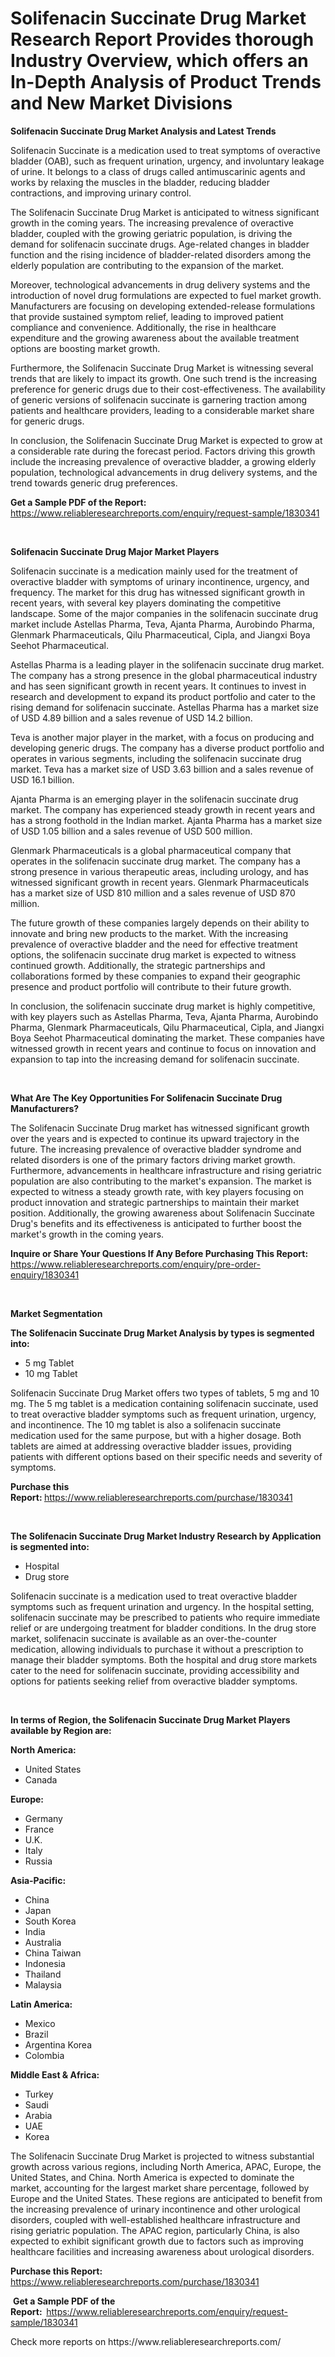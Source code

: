 <p><h1>Solifenacin Succinate Drug Market Research Report Provides thorough Industry Overview, which offers an In-Depth Analysis of Product Trends and New Market Divisions</h1></p><p><strong>Solifenacin Succinate Drug Market Analysis and Latest Trends</strong></p>
<p><p>Solifenacin Succinate is a medication used to treat symptoms of overactive bladder (OAB), such as frequent urination, urgency, and involuntary leakage of urine. It belongs to a class of drugs called antimuscarinic agents and works by relaxing the muscles in the bladder, reducing bladder contractions, and improving urinary control.</p><p>The Solifenacin Succinate Drug Market is anticipated to witness significant growth in the coming years. The increasing prevalence of overactive bladder, coupled with the growing geriatric population, is driving the demand for solifenacin succinate drugs. Age-related changes in bladder function and the rising incidence of bladder-related disorders among the elderly population are contributing to the expansion of the market.</p><p>Moreover, technological advancements in drug delivery systems and the introduction of novel drug formulations are expected to fuel market growth. Manufacturers are focusing on developing extended-release formulations that provide sustained symptom relief, leading to improved patient compliance and convenience. Additionally, the rise in healthcare expenditure and the growing awareness about the available treatment options are boosting market growth.</p><p>Furthermore, the Solifenacin Succinate Drug Market is witnessing several trends that are likely to impact its growth. One such trend is the increasing preference for generic drugs due to their cost-effectiveness. The availability of generic versions of solifenacin succinate is garnering traction among patients and healthcare providers, leading to a considerable market share for generic drugs.</p><p>In conclusion, the Solifenacin Succinate Drug Market is expected to grow at a considerable rate during the forecast period. Factors driving this growth include the increasing prevalence of overactive bladder, a growing elderly population, technological advancements in drug delivery systems, and the trend towards generic drug preferences.</p></p>
<p><strong>Get a Sample PDF of the Report:&nbsp;</strong> <a href="https://www.reliableresearchreports.com/enquiry/request-sample/1830341">https://www.reliableresearchreports.com/enquiry/request-sample/1830341</a></p>
<p>&nbsp;</p>
<p><strong>Solifenacin Succinate Drug Major Market Players</strong></p>
<p><p>Solifenacin succinate is a medication mainly used for the treatment of overactive bladder with symptoms of urinary incontinence, urgency, and frequency. The market for this drug has witnessed significant growth in recent years, with several key players dominating the competitive landscape. Some of the major companies in the solifenacin succinate drug market include Astellas Pharma, Teva, Ajanta Pharma, Aurobindo Pharma, Glenmark Pharmaceuticals, Qilu Pharmaceutical, Cipla, and Jiangxi Boya Seehot Pharmaceutical.</p><p>Astellas Pharma is a leading player in the solifenacin succinate drug market. The company has a strong presence in the global pharmaceutical industry and has seen significant growth in recent years. It continues to invest in research and development to expand its product portfolio and cater to the rising demand for solifenacin succinate. Astellas Pharma has a market size of USD 4.89 billion and a sales revenue of USD 14.2 billion.</p><p>Teva is another major player in the market, with a focus on producing and developing generic drugs. The company has a diverse product portfolio and operates in various segments, including the solifenacin succinate drug market. Teva has a market size of USD 3.63 billion and a sales revenue of USD 16.1 billion.</p><p>Ajanta Pharma is an emerging player in the solifenacin succinate drug market. The company has experienced steady growth in recent years and has a strong foothold in the Indian market. Ajanta Pharma has a market size of USD 1.05 billion and a sales revenue of USD 500 million.</p><p>Glenmark Pharmaceuticals is a global pharmaceutical company that operates in the solifenacin succinate drug market. The company has a strong presence in various therapeutic areas, including urology, and has witnessed significant growth in recent years. Glenmark Pharmaceuticals has a market size of USD 810 million and a sales revenue of USD 870 million.</p><p>The future growth of these companies largely depends on their ability to innovate and bring new products to the market. With the increasing prevalence of overactive bladder and the need for effective treatment options, the solifenacin succinate drug market is expected to witness continued growth. Additionally, the strategic partnerships and collaborations formed by these companies to expand their geographic presence and product portfolio will contribute to their future growth.</p><p>In conclusion, the solifenacin succinate drug market is highly competitive, with key players such as Astellas Pharma, Teva, Ajanta Pharma, Aurobindo Pharma, Glenmark Pharmaceuticals, Qilu Pharmaceutical, Cipla, and Jiangxi Boya Seehot Pharmaceutical dominating the market. These companies have witnessed growth in recent years and continue to focus on innovation and expansion to tap into the increasing demand for solifenacin succinate.</p></p>
<p>&nbsp;</p>
<p><strong>What Are The Key Opportunities For Solifenacin Succinate Drug Manufacturers?</strong></p>
<p><p>The Solifenacin Succinate Drug market has witnessed significant growth over the years and is expected to continue its upward trajectory in the future. The increasing prevalence of overactive bladder syndrome and related disorders is one of the primary factors driving market growth. Furthermore, advancements in healthcare infrastructure and rising geriatric population are also contributing to the market's expansion. The market is expected to witness a steady growth rate, with key players focusing on product innovation and strategic partnerships to maintain their market position. Additionally, the growing awareness about Solifenacin Succinate Drug's benefits and its effectiveness is anticipated to further boost the market's growth in the coming years.</p></p>
<p><strong>Inquire or Share Your Questions If Any Before Purchasing This Report:</strong> <a href="https://www.reliableresearchreports.com/enquiry/pre-order-enquiry/1830341">https://www.reliableresearchreports.com/enquiry/pre-order-enquiry/1830341</a></p>
<p>&nbsp;</p>
<p><strong>Market Segmentation</strong></p>
<p><strong>The Solifenacin Succinate Drug Market Analysis by types is segmented into:</strong></p>
<p><ul><li>5 mg Tablet</li><li>10 mg Tablet</li></ul></p>
<p><p>Solifenacin Succinate Drug Market offers two types of tablets, 5 mg and 10 mg. The 5 mg tablet is a medication containing solifenacin succinate, used to treat overactive bladder symptoms such as frequent urination, urgency, and incontinence. The 10 mg tablet is also a solifenacin succinate medication used for the same purpose, but with a higher dosage. Both tablets are aimed at addressing overactive bladder issues, providing patients with different options based on their specific needs and severity of symptoms.</p></p>
<p><strong>Purchase this Report:&nbsp;</strong><a href="https://www.reliableresearchreports.com/purchase/1830341">https://www.reliableresearchreports.com/purchase/1830341</a></p>
<p>&nbsp;</p>
<p><strong>The Solifenacin Succinate Drug Market Industry Research by Application is segmented into:</strong></p>
<p><ul><li>Hospital</li><li>Drug store</li></ul></p>
<p><p>Solifenacin succinate is a medication used to treat overactive bladder symptoms such as frequent urination and urgency. In the hospital setting, solifenacin succinate may be prescribed to patients who require immediate relief or are undergoing treatment for bladder conditions. In the drug store market, solifenacin succinate is available as an over-the-counter medication, allowing individuals to purchase it without a prescription to manage their bladder symptoms. Both the hospital and drug store markets cater to the need for solifenacin succinate, providing accessibility and options for patients seeking relief from overactive bladder symptoms.</p></p>
<p>&nbsp;</p>
<p><strong>In terms of Region, the Solifenacin Succinate Drug Market Players available by Region are:</strong></p>
<p>
    <p> <strong> North America: </strong>
        <ul>
            <li>United States</li>
            <li>Canada</li>
        </ul>
        </p> 
    <p> <strong> Europe: </strong>
        <ul>
            <li>Germany</li>
            <li>France</li>
            <li>U.K.</li>
            <li>Italy</li>
            <li>Russia</li>
        </ul>
        </p> 
    <p> <strong> Asia-Pacific: </strong>
        <ul>
            <li>China</li>
            <li>Japan</li>
            <li>South Korea</li>
            <li>India</li>
            <li>Australia</li>
            <li>China Taiwan</li>
            <li>Indonesia</li>
            <li>Thailand</li>
            <li>Malaysia</li>
        </ul>
        </p> 
    <p> <strong> Latin America: </strong>
        <ul>
            <li>Mexico</li>
            <li>Brazil</li>
            <li>Argentina Korea</li>
            <li>Colombia</li>
        </ul>
        </p> 
    <p> <strong> Middle East & Africa: </strong>
        <ul>
            <li>Turkey</li>
            <li>Saudi</li>
            <li>Arabia</li>
            <li>UAE</li>
            <li>Korea</li>
        </ul>
    </p>
    </p>
<p><p>The Solifenacin Succinate Drug Market is projected to witness substantial growth across various regions, including North America, APAC, Europe, the United States, and China. North America is expected to dominate the market, accounting for the largest market share percentage, followed by Europe and the United States. These regions are anticipated to benefit from the increasing prevalence of urinary incontinence and other urological disorders, coupled with well-established healthcare infrastructure and rising geriatric population. The APAC region, particularly China, is also expected to exhibit significant growth due to factors such as improving healthcare facilities and increasing awareness about urological disorders.</p></p>
<p><strong>Purchase this Report: </strong><a href="https://www.reliableresearchreports.com/purchase/1830341">https://www.reliableresearchreports.com/purchase/1830341</a></p>
<p>&nbsp;<strong>Get a Sample PDF of the Report:&nbsp;&nbsp;</strong><a href="https://www.reliableresearchreports.com/enquiry/request-sample/1830341">https://www.reliableresearchreports.com/enquiry/request-sample/1830341</a></p>
<p><strong></strong></p>
<p>Check more reports on https://www.reliableresearchreports.com/</p>